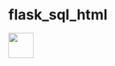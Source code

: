 <!DOCTYPE html>
<html lang="en">
<head>
    <meta charset="UTF-8">
    <meta name="viewport" content="width=device-width, initial-scale=1.0">
    <meta http-equiv="X-UA-Compatible" content="ie=edge">
    
</head>
<body>
  <h1>flask_sql_html</h1>
  <img src="../Image/login.PNG" width="50" height="50">
    
</body>
</html>







